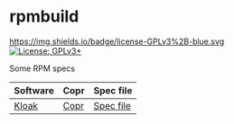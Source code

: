 # rpmbuild
https://img.shields.io/badge/license-GPLv3%2B-blue.svg
[![License: GPLv3+](https://img.shields.io/badge/license-GPLv3%2B-blue.svg)](https://opensource.org/licenses/GPL-3.0)

Some RPM specs

|Software|Copr|Spec file|
|---|---|---|
|[Kloak](https://github.com/vmonaco/kloak)|[Copr](https://copr.fedorainfracloud.org/coprs/itsmefma/Kloak/)|[Spec file](https://github.com/FacundoAcevedo/rpmbuild/blob/master/rpmbuild/SPECS/kloak.spec)|
